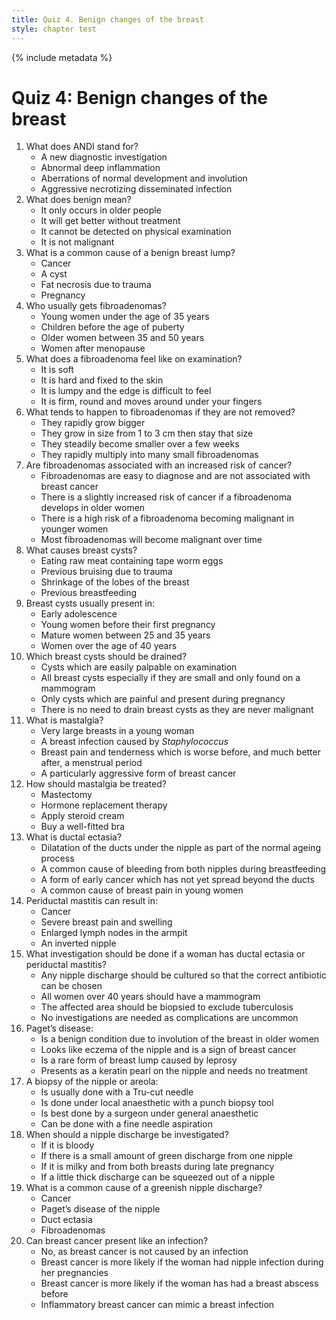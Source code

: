 ```yaml
---
title: Quiz 4. Benign changes of the breast
style: chapter test
---
```


{% include metadata %}

# Quiz 4: Benign changes of the breast

1.	What does ANDI stand for?
	-	A new diagnostic investigation
	-	Abnormal deep inflammation
	+	Aberrations of normal development and involution
	-	Aggressive necrotizing disseminated infection
2.	What does benign mean?
	-	It only occurs in older people
	-	It will get better without treatment
	-	It cannot be detected on physical examination
	+	It is not malignant
3.	What is a common cause of a benign breast lump?
	-	Cancer
	+	A cyst
	-	Fat necrosis due to trauma
	-	Pregnancy
4.	Who usually gets fibroadenomas?
	+	Young women under the age of 35 years
	-	Children before the age of puberty
	-	Older women between 35 and 50 years
	-	Women after menopause
5.	What does a fibroadenoma feel like on examination?
	-	It is soft
	-	It is hard and fixed to the skin
	-	It is lumpy and the edge is difficult to feel
	+	It is firm, round and moves around under your fingers
6.	What tends to happen to fibroadenomas if they are not removed?
	-	They rapidly grow bigger
	+	They grow in size from 1 to 3 cm then stay that size
	-	They steadily become smaller over a few weeks
	-	They rapidly multiply into many small fibroadenomas
7.	Are fibroadenomas associated with an increased risk of cancer?
	-	Fibroadenomas are easy to diagnose and are not associated with breast cancer
	+	There is a slightly increased risk of cancer if a fibroadenoma develops in older women
	-	There is a high risk of a fibroadenoma becoming malignant in younger women
	-	Most fibroadenomas will become malignant over time
8.	What causes breast cysts?
	-	Eating raw meat containing tape worm eggs
	-	Previous bruising due to trauma
	+	Shrinkage of the lobes of the breast
	-	Previous breastfeeding
9.	Breast cysts usually present in:
	-	Early adolescence
	-	Young women before their first pregnancy
	-	Mature women between 25 and 35 years
	+	Women over the age of 40 years
10.	Which breast cysts should be drained?
	+	Cysts which are easily palpable on examination
	-	All breast cysts especially if they are small and only found on a mammogram
	-	Only cysts which are painful and present during pregnancy
	-	There is no need to drain breast cysts as they are never malignant
11.	What is mastalgia?
	-	Very large breasts in a young woman
	-	A breast infection caused by *Staphylococcus*
	+	Breast pain and tenderness which is worse before, and much better after, a menstrual period
	-	A particularly aggressive form of breast cancer
12.	How should mastalgia be treated?
	-	Mastectomy
	-	Hormone replacement therapy
	-	Apply steroid cream
	+	Buy a well-fitted bra
13.	What is ductal ectasia?
	+	Dilatation of the ducts under the nipple as part of the normal ageing process
	-	A common cause of bleeding from both nipples during breastfeeding
	-	A form of early cancer which has not yet spread beyond the ducts
	-	A common cause of breast pain in young women
14.	Periductal mastitis can result in:
	-	Cancer
	-	Severe breast pain and swelling
	-	Enlarged lymph nodes in the armpit
	+	An inverted nipple
15.	What investigation should be done if a woman has ductal ectasia or periductal mastitis?
	-	Any nipple discharge should be cultured so that the correct antibiotic can be chosen
	+	All women over 40 years should have a mammogram
	-	The affected area should be biopsied to exclude tuberculosis
	-	No investigations are needed as complications are uncommon
16.	Paget’s disease:
	-	Is a benign condition due to involution of the breast in older women
	+	Looks like eczema of the nipple and is a sign of breast cancer
	-	Is a rare form of breast lump caused by leprosy
	-	Presents as a keratin pearl on the nipple and needs no treatment
17.	A biopsy of the nipple or areola:
	-	Is usually done with a Tru-cut needle
	+	Is done under local anaesthetic with a punch biopsy tool
	-	Is best done by a surgeon under general anaesthetic
	-	Can be done with a fine needle aspiration
18.	When should a nipple discharge be investigated?
	+	If it is bloody
	-	If there is a small amount of green discharge from one nipple
	-	If it is milky and from both breasts during late pregnancy
	-	If a little thick discharge can be squeezed out of a nipple
19.	What is a common cause of a greenish nipple discharge?
	-	Cancer
	-	Paget’s disease of the nipple
	+	Duct ectasia
	-	Fibroadenomas
20.	Can breast cancer present like an infection?
	-	No, as breast cancer is not caused by an infection
	-	Breast cancer is more likely if the woman had nipple infection during her pregnancies
	-	Breast cancer is more likely if the woman has had a breast abscess before
	+	Inflammatory breast cancer can mimic a breast infection
